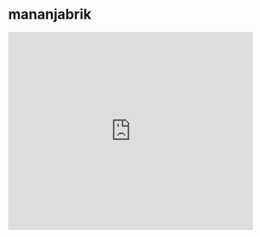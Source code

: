 # mananjabrik
<iframe style="border: none;" src="https://cards.producthunt.com/cards/posts/346331?v=1" width="500" height="405" frameborder="0" scrolling="no" allowfullscreen></iframe>
